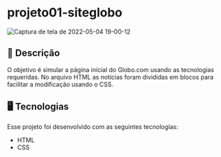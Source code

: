 # projeto01-siteglobo

![Captura de tela de 2022-05-04 19-00-12](https://user-images.githubusercontent.com/102394141/166832821-ff93cc8e-4b13-4ddb-aca7-76dde35a5b7f.png)
<br/>
## 📝 Descrição

O objetivo é simular a página inicial do Globo.com usando as tecnologias requeridas. No arquivo HTML as notícias foram divididas em blocos para facilitar a modificação usando o CSS.
<br/>
## 🖥️ Tecnologias

Esse projeto foi desenvolvido com as seguintes tecnologias:

- HTML
- CSS
